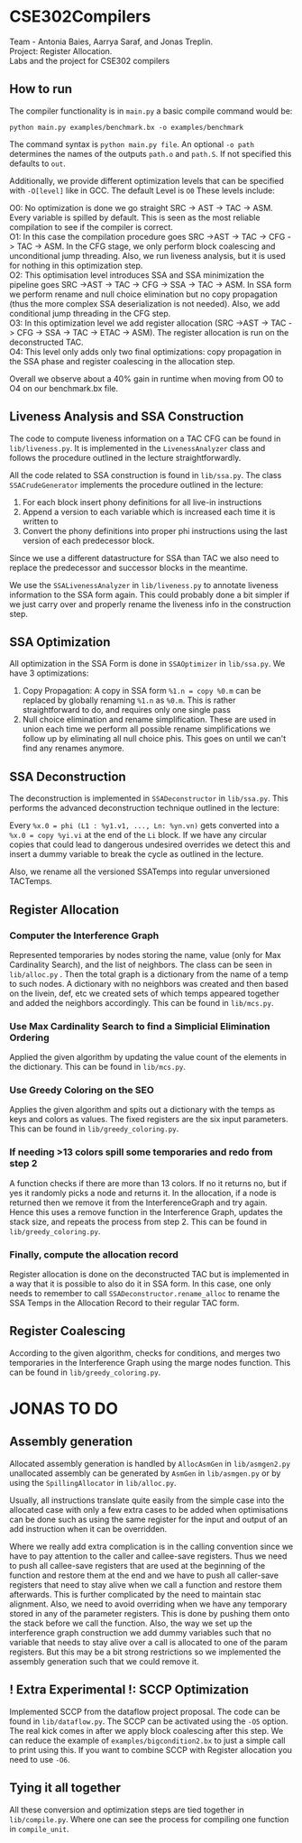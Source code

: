 # CSE302Compilers

Team - Antonia Baies, Aarrya Saraf, and Jonas Treplin. \
Project: Register Allocation. \
Labs and the project for CSE302 compilers 


## How to run

The compiler functionality is in `main.py` a basic compile command would be:

```
python main.py examples/benchmark.bx -o examples/benchmark
```

The command syntax is `python main.py file`. An optional `-o path` determines the names of the outputs `path.o` and `path.S`. 
If not specified this defaults to `out`.  

Additionally, we provide different optimization levels that can be specified with `-O[level]` like in GCC. The default Level is `O0` These levels include:

O0: No optimization is done we go straight SRC -> AST -> TAC -> ASM. Every variable is spilled by default. This is seen as the most reliable compilation to see if the compiler is correct.   
O1: In this case the compilation procedure goes SRC ->AST -> TAC -> CFG -> TAC -> ASM. In the CFG stage, we only perform block coalescing and unconditional jump threading. Also, we run liveness analysis, but it is used for nothing in this optimization step.  
O2:  This optimisation level introduces SSA and SSA minimization the pipeline goes SRC ->AST -> TAC -> CFG -> SSA -> TAC -> ASM. In SSA form we perform rename and null choice elimination but no copy propagation (thus the more complex SSA deserialization is not needed). Also, we add conditional jump threading in the CFG step.   
O3: In this optimization level we add register allocation (SRC ->AST -> TAC -> CFG -> SSA -> TAC -> ETAC -> ASM).  The register allocation is run on the deconstructed TAC.  
O4: This level only adds only two final optimizations: copy propagation in the SSA phase and register coalescing in the allocation step. 

Overall we observe about a 40% gain in runtime when moving from O0 to O4 on our benchmark.bx file.

## Liveness Analysis and SSA Construction

The code to compute liveness information on a TAC CFG can be found in `lib/liveness.py`. It is implemented in the `LivenessAnalyzer` class and follows the procedure outlined in the lecture straightforwardly.

All the code related to SSA construction is found in `lib/ssa.py`. The class `SSACrudeGenerator` implements the procedure outlined in the lecture:

1. For each block insert phony definitions for all live-in instructions
2. Append a version to each variable which is increased each time it is written to 
3. Convert the phony definitions into proper phi instructions using the last version of each predecessor block.

Since we use a different datastructure for SSA than TAC we also need to replace the predecessor and successor blocks in the meantime. 

We use the `SSALivenessAnalyzer` in `lib/liveness.py` to annotate liveness information to the SSA form again. This could probably done a bit simpler if we just carry over and properly rename the liveness info in the construction step.

## SSA Optimization

All optimization in the SSA Form is done in `SSAOptimizer` in `lib/ssa.py`. We have 3 optimizations:

1. Copy Propagation: A copy in SSA form `%1.n = copy %0.m` can be replaced by globally renaming `%1.n` as `%0.m`. This is rather straightforward to do, and requires only one single pass
2. Null choice elimination and rename simplification. These are used in union each time we perform all possible rename simplifications we follow up by eliminating all null choice phis. This goes on until we can't find any renames anymore.

## SSA Deconstruction

The deconstruction is implemented in `SSADeconstructor` in `lib/ssa.py`. This performs the advanced deconstruction technique outlined in the lecture:

Every `%x.0 = phi (L1 : %y1.v1, ..., Ln: %yn.vn)` gets converted into a `%x.0 = copy %yi.vi` at the end of the `Li` block. If we have any circular copies that could lead to dangerous undesired overrides we detect this and insert a dummy variable to break the cycle as outlined in the lecture.

Also, we rename all the versioned SSATemps into regular unversioned TACTemps.

## Register Allocation

### Computer the Interference Graph

Represented temporaries by nodes storing the name, value (only for Max Cardinality Search), and the list of neighbors. The class can be seen in `lib/alloc.py` . Then the total graph is a dictionary from the name of a temp to such nodes. A dictionary with no neighbors was created and then based on the livein, def, etc we created sets of which temps appeared together and added the neighbors accordingly. This can be found in `lib/mcs.py`.

### Use Max Cardinality Search to find a Simplicial Elimination Ordering 

Applied the given algorithm by updating the value count of the elements in the dictionary. This can be found in `lib/mcs.py`.

### Use Greedy Coloring on the SEO

Applies the given algorithm and spits out a dictionary with the temps as keys and colors as values. The fixed registers are the six input parameters. This can be found in `lib/greedy_coloring.py`.


### If needing >13 colors spill some temporaries and redo from step 2
A function checks if there are more than 13 colors. If no it returns no, but if yes it randomly picks a node and returns it. In the allocation, if a node is returned then we remove it from the InterferenceGraph and try again. Hence this uses a remove function in the Interference Graph, updates the stack size, and repeats the process from step 2. This can be found in `lib/greedy_coloring.py`.

### Finally, compute the allocation record

Register allocation is done on the deconstructed TAC but is implemented in a way that it is possible to also do it in SSA form. In this case, one only needs to remember to call `SSADeconstructor.rename_alloc` to rename the SSA Temps in the Allocation Record to their regular TAC form.

## Register Coalescing 

According to the given algorithm, checks for conditions, and merges two temporaries in the Interference Graph using the marge nodes function. This can be found in `lib/greedy_coloring.py`.

# JONAS TO DO 

## Assembly generation

Allocated assembly generation is handled by `AllocAsmGen` in `lib/asmgen2.py` unallocated assembly can be generated by `AsmGen` in `lib/asmgen.py` or by using the `SpillingAllocator` in `lib/alloc.py`.

Usually, all instructions translate quite easily from the simple case into the allocated case with only a few extra cases to be added when optimisations can be done such as using the same register for the input and output of an add instruction when it can be overridden.

Where we really add extra complication is in the calling convention since we have to pay attention to the caller and callee-save registers. Thus we need to push all callee-save registers that are used at the beginning of the function and restore them at the end and we have to push all caller-save registers that need to stay alive when we call a function and restore them afterwards. This is further complicated by the need to maintain stac alignment. Also, we need to avoid overriding when we have any temporary stored in any of the parameter registers. This is done by pushing them onto the stack before we call the function. Also, the way we set up the interference graph construction we add dummy variables such that no variable that needs to stay alive over a call is allocated to one of the param registers. But this may be a bit strong restrictions so we implemented the assembly generation such that we could remove it.

## ! Extra Experimental !: SCCP Optimization

Implemented SCCP from the dataflow project proposal. The code can be found in `lib/dataflow.py`. The SCCP can be activated using the `-O5` option. The real kick comes in after we apply block coalescing after this step. We can reduce the example of `examples/bigcondition2.bx` to just a simple call to print using this. If you want to combine SCCP with Register allocation you need to use `-O6`. 

## Tying it all together

All these conversion and optimization steps are tied together in `lib/compile.py`. Where one can see the process for compiling one function in `compile_unit`.
